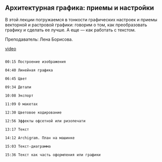 ## Архитектурная графика: приемы и настройки

В этой лекции погружаемся в тонкости графических настроек и приемы векторной и растровой графики: говорим о том, как преобразовать графику и сделать ее лучше. А еще — как работать с текстом. 

Преподаватель: Лена Борисова.

[video](https://player.softculture.cc/embed/PRT/PRT_41.9.11_L7-3_Arch_Graphics._Techniques_and_Settings)

``` chapters

00:15 Построение изображения

04:40 Линейная графика

06:45 Цвет

09:34 Детали

10:08 Экспорт

11:09 О макетах

12:30 Цветовое кодирование

12:56 Эффекты офсетной или ризопечати

13:17 Текст

14:12 Archigram. План на машинке

15:03 Текст-диаграмма

15:36 Текст как часть оформления или графики

```
